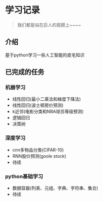 # 学习记录
>我们都是站在巨人的肩膀上~~~~
## 介绍
基于python学习一些人工智能的皮毛知识

## 已完成的任务
### 机器学习
- 线性回归(最小二乘法和梯度下降法)
- 线性回归(波士顿房价预测)
- k近邻(电影分类和NBA球员等级预测)
- 逻辑回归
- 决策树
### 深度学习
- cnn多物品分类(CIFAR-10)
- RNN股价预测(goole stock)
- 待续

### python基础学习
- 数据容器(列表、元组、字典、字符串、集合)
- 待续



